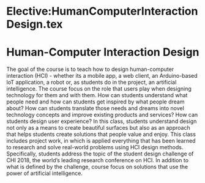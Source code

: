 






Elective:HumanComputerInteractionDesign.tex
===========================================






Human-Computer Interaction Design
=================================


The goal of the course is to teach how to design human-computer interaction (HCI) - whether its a mobile app, a web client, an Arduino-based IoT application, a robot or, as students do in the project, an artificial intelligence. The course focus on the role that users play when designing technology for them and with them. How can students understand what people need and how can students get inspired by what people dream about? How can students translate those needs and dreams into novel technology concepts and improve existing products and services? How can students design user experience? In this class, students understand design not only as a means to create beautiful surfaces but also as an approach that helps students create solutions that people value and enjoy. This class includes project work, in which is applied everything that has been learned to research and solve real-world problems using HCI design methods. Specifically, students address the topic of the student design challenge of CHI 2018, the world’s leading research conference on HCI. In addition to what is defined by the challenge, course focus on solutions that use the power of artificial intelligence.











